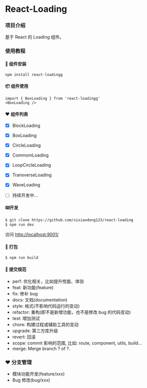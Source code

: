 # React-Loading

### 项目介绍

基于 React 的 Loading 组件。

### 使用教程

#### 🎉 组件安装

```
npm install react-loadingg
```

#### 📦 组件使用

```
import { BoxLoading } from 'react-loadingg'
<BoxLoading />
```

#### ❤️  组件列表

- [x]  BlockLoading 
- [x]  BoxLoading
- [x]  CircleLoading
- [x]  CommomLoading
- [x]  LoopCircleLoading
- [x]  TransverseLoading
- [x]  WaveLoading
- [ ]  持续开发中...


####  ⌨️开发

```bash
$ git clone https://github.com/sixiaodong123/react-loading
$ npm run dev
```
访问 [http://localhost:9001/](http://localhost:9001/)

#### 🔨 打包

```bash
$ npm run build
```

#### 🤝 提交规范

- perf: 优化相关，比如提升性能、体验
- feat: 新功能(feature)
- fix: 修补 bug
- docs: 文档(documentation)
- style: 格式(不影响代码运行的变动)
- refactor: 重构(即不是新增功能，也不是修改 bug 的代码变动)
- test: 增加测试
- chore: 构建过程或辅助工具的变动
- upgrade: 第三方库升级
- revert: 回滚
- scope: commit 影响的范围, 比如: route, component, utils, build...
- merge: Merge branch ? of ?.

### ❤️ 分支管理

- 模块功能开发(feature/xxx)
- Bug 修改(bug/xxx)
